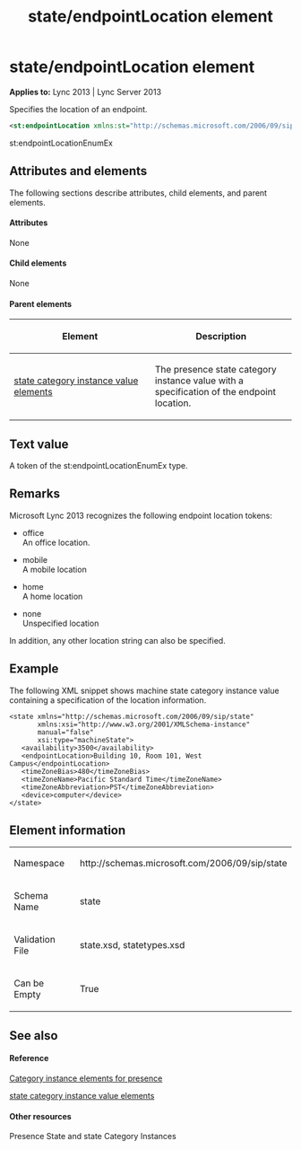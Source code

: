 ﻿---
title: state/endpointLocation element
TOCTitle: state/endpointLocation element
ms:assetid: 8c896006-6c4f-4e62-b9b0-fbaf0df255f0
ms:mtpsurl: https://msdn.microsoft.com/library/Dn454804(v=office.15)
ms:contentKeyID: 57093897
ms.date: 07/24/2014
mtps_version: v=office.15
dev_langs:
- xml
---

# state/endpointLocation element


**Applies to:** Lync 2013 | Lync Server 2013

Specifies the location of an endpoint.

```xml
<st:endpointLocation xmlns:st="http://schemas.microsoft.com/2006/09/sip/state" >st:endpointLocationEnumEx</st:endpointLocation> 
```

st:endpointLocationEnumEx

## Attributes and elements

The following sections describe attributes, child elements, and parent elements.

#### Attributes

None

#### Child elements

None

#### Parent elements

<table>
<colgroup>
<col style="width: 50%" />
<col style="width: 50%" />
</colgroup>
<thead>
<tr class="header">
<th><p>Element</p></th>
<th><p>Description</p></th>
</tr>
</thead>
<tbody>
<tr class="odd">
<td><p><a href="state-category-instance-value-elements.md">state category instance value elements</a></p></td>
<td><p>The presence state category instance value with a specification of the endpoint location.</p></td>
</tr>
</tbody>
</table>


## Text value

A token of the st:endpointLocationEnumEx type.

## Remarks

Microsoft Lync 2013 recognizes the following endpoint location tokens:

  - office  
    An office location.

  - mobile  
    A mobile location

  - home  
    A home location

  - none  
    Unspecified location

In addition, any other location string can also be specified.

## Example

The following XML snippet shows machine state category instance value containing a specification of the location information.

    <state xmlns="http://schemas.microsoft.com/2006/09/sip/state" 
           xmlns:xsi="http://www.w3.org/2001/XMLSchema-instance" 
           manual="false" 
           xsi:type="machineState">
       <availability>3500</availability>
       <endpointLocation>Building 10, Room 101, West Campus</endpointLocation>
       <timeZoneBias>480</timeZoneBias>
       <timeZoneName>Pacific Standard Time</timeZoneName>
       <timeZoneAbbreviation>PST</timeZoneAbbreviation>
       <device>computer</device>
    </state>

## Element information

<table>
<colgroup>
<col style="width: 50%" />
<col style="width: 50%" />
</colgroup>
<tbody>
<tr class="odd">
<td><p>Namespace</p></td>
<td><p>http://schemas.microsoft.com/2006/09/sip/state</p></td>
</tr>
<tr class="even">
<td><p>Schema Name</p></td>
<td><p>state</p></td>
</tr>
<tr class="odd">
<td><p>Validation File</p></td>
<td><p>state.xsd, statetypes.xsd</p></td>
</tr>
<tr class="even">
<td><p>Can be Empty</p></td>
<td><p>True</p></td>
</tr>
</tbody>
</table>


## See also

#### Reference

[Category instance elements for presence](category-instance-elements-for-presence.md)

[state category instance value elements](state-category-instance-value-elements.md)

#### Other resources

Presence State and state Category Instances

